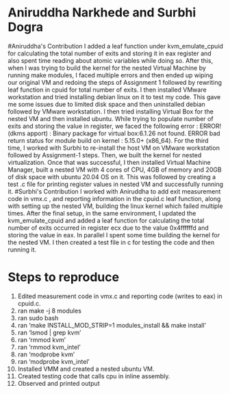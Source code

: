 # Aniruddha Narkhede and Surbhi Dogra
#Aniruddha's Contribution
I added a leaf function under kvm_emulate_cpuid for calculating the total number of exits and storing it in eax register and also spent time reading about atomic variables while doing so. After this, when I was trying to build the kernel for the nested Virtual Machine by running make modules, I faced multiple errors and then ended up wiping our original VM and redoing the steps of Assignment 1 followed by rewriting leaf function in cpuid for total number of exits. I then installed VMware workstation and tried installing debian linux on it to test my code. This gave me some issues due to limited disk space and then uninstalled debian followed by VMware workstation. I then tried installing Virtual Box for the nested VM and then installed ubuntu. While trying to populate number of exits and storing the value in register, we faced the following error : 
ERROR! (dkms apport) : Binary package for virtual box:6.1.26 not found.
ERROR bad return status for module build on kernel : 5.15.0+ (x86_64).
For the third time, I worked with Surbhi to re-install the host VM on VMware workstation followed by Assignment-1 steps. Then, we built the kernel for nested virtualization. Once that was successful, I then installed Virtual Machine Manager, built a nested VM with 4 cores of CPU, 4GB of memory and 20GB of disk space with ubuntu 20.04 OS on it. This was followed by creating a test .c file for printing register values in nested VM and successfully running it.
#Surbhi's Contribution
I worked with Aniruddha to add exit measurement code in vmx.c , and reporting information in the cpuid.c leaf function, along with setting up the nested VM, building the linux kernel which failed multiple times. After the final setup, in the same environment, I updated the kvm_emulate_cpuid and added a leaf function for calculating the total number of exits occurred in register ecx due to the value 0x4ffffffd and storing the value in eax. In parallel I spent some time building the kernel for the nested VM. I then created a test file in c for testing the code and then running it.

# Steps to reproduce
1.	Edited measurement code in vmx.c and reporting code (writes to eax) in cpuid.c.
2.	ran make -j 8 modules
3.	ran sudo bash
4.	ran ‘make INSTALL_MOD_STRIP=1 modules_install && make install’
5.	ran ‘lsmod | grep kvm’
6.	ran ‘rmmod kvm’
7.	ran ‘rmmod kvm_intel’
8.	ran ‘modprobe kvm’
9.	ran ‘modprobe kvm_intel’
10.	Installed VMM and created a nested ubuntu VM. 
11.	Created testing code that calls cpu in inline assembly.
12.	Observed and printed output